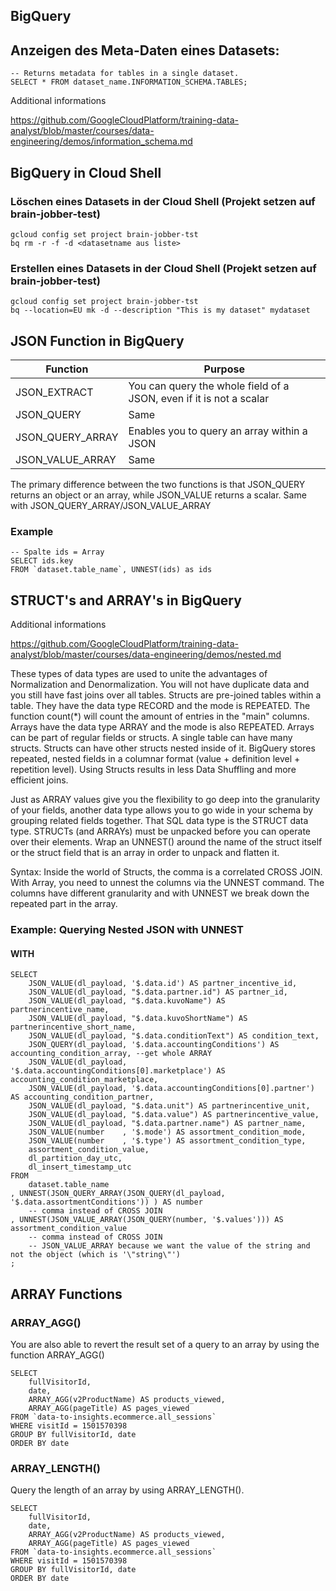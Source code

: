## BigQuery

## Anzeigen des Meta-Daten eines Datasets:

```
-- Returns metadata for tables in a single dataset.
SELECT * FROM dataset_name.INFORMATION_SCHEMA.TABLES;
```

Additional informations

https://github.com/GoogleCloudPlatform/training-data-analyst/blob/master/courses/data-engineering/demos/information_schema.md

## BigQuery in Cloud Shell


### Löschen eines Datasets in der Cloud Shell (Projekt setzen auf brain-jobber-test)

```
gcloud config set project brain-jobber-tst
bq rm -r -f -d <datasetname aus liste>
```
### Erstellen eines Datasets in der Cloud Shell (Projekt setzen auf brain-jobber-test)

```
gcloud config set project brain-jobber-tst
bq --location=EU mk -d --description "This is my dataset" mydataset
```
## JSON Function in BigQuery

| Function            | Purpose                          |
|---------------------|----------------------------------|
|  JSON_EXTRACT                   |    You can query the whole field of a JSON, even if it is not a scalar                             |
|  JSON_QUERY                   |    Same                               |
|   JSON_QUERY_ARRAY                  |  Enables you to query an array within a JSON                               |
|    JSON_VALUE_ARRAY                 |     Same                            |


The primary difference between the two functions is that JSON_QUERY returns an object or an array, while JSON_VALUE returns a scalar. Same with
JSON_QUERY_ARRAY/JSON_VALUE_ARRAY

### Example

```
-- Spalte ids = Array
SELECT ids.key
FROM `dataset.table_name`, UNNEST(ids) as ids
```
## STRUCT's and ARRAY's in BigQuery

Additional informations

https://github.com/GoogleCloudPlatform/training-data-analyst/blob/master/courses/data-engineering/demos/nested.md

These types of data types are used to unite the advantages of Normalization and Denormalization. You will not have duplicate data and you still have fast
joins over all tables. Structs are pre-joined tables within a table. They have the data type RECORD and the mode is REPEATED. The function count(*) will
count the amount of entries in the "main" columns. Arrays have the data type ARRAY and the mode is also REPEATED. Arrays can be part of regular
fields or structs. A single table can have many structs. Structs can have other structs nested inside of it. BigQuery stores repeated, nested fields in a
columnar format (value + definition level + repetition level). Using Structs results in less Data Shuffling and more efficient joins.

Just as ARRAY values give you the flexibility to go deep into the granularity of your fields, another data type allows you to go wide in your schema by
grouping related fields together. That SQL data type is the STRUCT data type. STRUCTs (and ARRAYs) must be unpacked before you can operate over
their elements. Wrap an UNNEST() around the name of the struct itself or the struct field that is an array in order to unpack and flatten it.

Syntax: Inside the world of Structs, the comma is a correlated CROSS JOIN. With Array, you need to unnest the columns via the UNNEST command. The
columns have different granularity and with UNNEST we break down the repeated part in the array.

### Example: Querying Nested JSON with UNNEST


#### WITH

```
SELECT
    JSON_VALUE(dl_payload, '$.data.id') AS partner_incentive_id,
    JSON_VALUE(dl_payload, "$.data.partner.id") AS partner_id,
    JSON_VALUE(dl_payload, "$.data.kuvoName") AS partnerincentive_name,
    JSON_VALUE(dl_payload, "$.data.kuvoShortName") AS partnerincentive_short_name,
    JSON_VALUE(dl_payload, "$.data.conditionText") AS condition_text,
    JSON_QUERY(dl_payload, '$.data.accountingConditions') AS accounting_condition_array, --get whole ARRAY
    JSON_VALUE(dl_payload, '$.data.accountingConditions[0].marketplace') AS accounting_condition_marketplace,
    JSON_VALUE(dl_payload, '$.data.accountingConditions[0].partner') AS accounting_condition_partner,
    JSON_VALUE(dl_payload, "$.data.unit") AS partnerincentive_unit,
    JSON_VALUE(dl_payload, "$.data.value") AS partnerincentive_value,
    JSON_VALUE(dl_payload, "$.data.partner.name") AS partner_name,
    JSON_VALUE(number    , '$.mode') AS assortment_condition_mode,
    JSON_VALUE(number    , '$.type') AS assortment_condition_type,
    assortment_condition_value,
    dl_partition_day_utc,
    dl_insert_timestamp_utc
FROM
    dataset.table_name
, UNNEST(JSON_QUERY_ARRAY(JSON_QUERY(dl_payload, '$.data.assortmentConditions')) ) AS number
    -- comma instead of CROSS JOIN
, UNNEST(JSON_VALUE_ARRAY(JSON_QUERY(number, '$.values'))) AS assortment_condition_value
    -- comma instead of CROSS JOIN
    -- JSON_VALUE_ARRAY because we want the value of the string and not the object (which is '\"string\"')
;
```
## ARRAY Functions

### ARRAY_AGG()

You are also able to revert the result set of a query to an array by using the function ARRAY_AGG()

```
SELECT
    fullVisitorId,
    date,
    ARRAY_AGG(v2ProductName) AS products_viewed,
    ARRAY_AGG(pageTitle) AS pages_viewed
FROM `data-to-insights.ecommerce.all_sessions`
WHERE visitId = 1501570398
GROUP BY fullVisitorId, date
ORDER BY date
```
### ARRAY_LENGTH()

Query the length of an array by using ARRAY_LENGTH().

```
SELECT
    fullVisitorId,
    date,
    ARRAY_AGG(v2ProductName) AS products_viewed,
    ARRAY_AGG(pageTitle) AS pages_viewed
FROM `data-to-insights.ecommerce.all_sessions`
WHERE visitId = 1501570398
GROUP BY fullVisitorId, date
ORDER BY date
```

